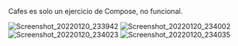 Cafes es solo un ejercicio de Compose, no funcional. 


![Screenshot_20220120_233942](https://user-images.githubusercontent.com/78374722/150434868-e00f9c93-a65d-43c1-85ac-8d5f33a20a77.png)
 ![Screenshot_20220120_234002](https://user-images.githubusercontent.com/78374722/150434659-8016c84e-52b8-4e9c-86c0-f798ef0c06ce.png)
![Screenshot_20220120_234023](https://user-images.githubusercontent.com/78374722/150434994-c1387715-a77c-4ec8-87bb-607dcf148739.png)
![Screenshot_20220120_234035](https://user-images.githubusercontent.com/78374722/150435145-162168ad-001f-46b8-a07d-96d9c600b9a7.png)

